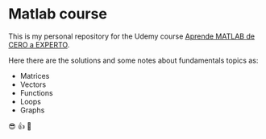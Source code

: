 # Matlab course

This is my personal repository for the Udemy course [Aprende MATLAB de CERO a EXPERTO](https://www.udemy.com/course/aprende-matlab-de-cero-a-experto/).

Here there are the solutions and some notes about fundamentals topics as:

* Matrices
* Vectors
* Functions
* Loops
* Graphs  

:sunglasses: :thumbsup: :ghost: